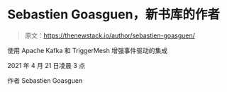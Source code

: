 # Sebastien Goasguen，新书库的作者

> 原文：<https://thenewstack.io/author/sebastien-goasguen/>

使用 Apache Kafka 和 TriggerMesh 增强事件驱动的集成

2021 年 4 月 21 日凌晨 3 点

作者 Sebastien Goasguen